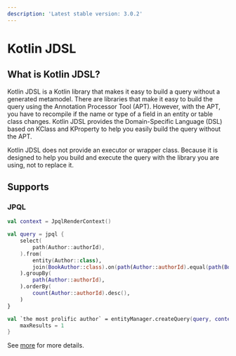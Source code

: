 ```yaml
---
description: 'Latest stable version: 3.0.2'
---
```


# Kotlin JDSL

## What is Kotlin JDSL?

Kotlin JDSL is a Kotlin library that makes it easy to build a query without a generated metamodel.
There are libraries that make it easy to build the query using the Annotation Processor Tool (APT).
However, with the APT, you have to recompile if the name or type of a field in an entity or table class changes.
Kotlin JDSL provides the Domain-Specific Language (DSL) based on KClass and KProperty to help you easily build the query without the APT.

Kotlin JDSL does not provide an executor or wrapper class.
Because it is designed to help you build and execute the query with the library you are using, not to replace it.

## Supports

### JPQL

```kotlin
val context = JpqlRenderContext()

val query = jpql {
    select(
        path(Author::authorId),
    ).from(
        entity(Author::class),
        join(BookAuthor::class).on(path(Author::authorId).equal(path(BookAuthor::authorId))),
    ).groupBy(
        path(Author::authorId),
    ).orderBy(
        count(Author::authorId).desc(),
    )
}

val `the most prolific author` = entityManager.createQuery(query, context).apply {
    maxResults = 1
}
```

See [more](jpql-with-kotlin-jdsl/) for more details.
